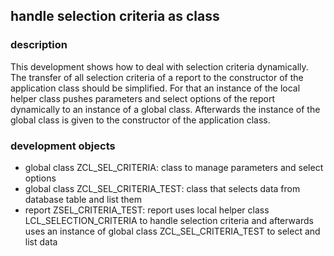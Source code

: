 ## handle selection criteria as class
### description
This development shows how to deal with selection criteria dynamically. The transfer of all selection criteria of a report to the constructor of the application class should be simplified. For that an instance of the local helper class pushes parameters and select options of the report dynamically to an instance of a global class. Afterwards the instance of the global class is given to the constructor of the application class.  
### development objects
* global class ZCL_SEL_CRITERIA: class to manage parameters and select options
* global class ZCL_SEL_CRITERIA_TEST: class that selects data from database table and list them
* report ZSEL_CRITERIA_TEST: report uses local helper class LCL_SELECTION_CRITERIA to handle selection criteria and afterwards uses an instance of global class ZCL_SEL_CRITERIA_TEST to select and list data
